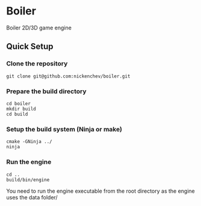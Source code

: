 # Boiler
Boiler 2D/3D game engine

## Quick Setup
### Clone the repository
```
git clone git@github.com:nickenchev/boiler.git
```

### Prepare the build directory
```
cd boiler
mkdir build
cd build
```

### Setup the build system (Ninja or make)
```
cmake -GNinja ../
ninja
```

### Run the engine
```
cd ..
build/bin/engine
```
You need to run the engine executable from the root directory as the engine uses the data folder/

